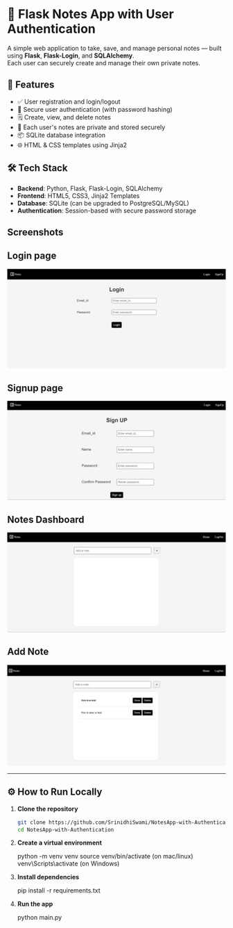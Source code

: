 # 📝 Flask Notes App with User Authentication

A simple web application to take, save, and manage personal notes — built using **Flask**, **Flask-Login**, and **SQLAlchemy**.  
Each user can securely create and manage their own private notes.

## 🚀 Features

- ✅ User registration and login/logout
- 🔐 Secure user authentication (with password hashing)
- 🗒️ Create, view, and delete notes
- 🧠 Each user's notes are private and stored securely
- 📦 SQLite database integration
- 🌐 HTML & CSS templates using Jinja2

## 🛠️ Tech Stack

- **Backend**: Python, Flask, Flask-Login, SQLAlchemy
- **Frontend**: HTML5, CSS3, Jinja2 Templates
- **Database**: SQLite (can be upgraded to PostgreSQL/MySQL)
- **Authentication**: Session-based with secure password storage


## Screenshots

## Login page
![alt text](login.png)

## Signup page
![alt text](signup.png)

## Notes Dashboard
![alt text](<notes page.png>)

## Add Note
![alt text](<note addition.png>)

---

## ⚙️ How to Run Locally

1. **Clone the repository**
   ```bash
   git clone https://github.com/SrinidhiSwami/NotesApp-with-Authentication.git
   cd NotesApp-with-Authentication

2. **Create a virtual environment**

   python -m venv venv
   source venv/bin/activate (on mac/linux)
   venv\Scripts\activate    (on Windows)

4. **Install dependencies**

    pip install -r requirements.txt

5. **Run the app**

    python main.py
